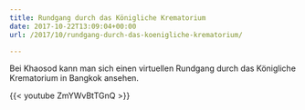 ```yaml
---
title: Rundgang durch das Königliche Krematorium
date: 2017-10-22T13:09:04+00:00
url: /2017/10/rundgang-durch-das-koenigliche-krematorium/

---
```

Bei Khaosod kann man sich einen virtuellen Rundgang durch das Königliche Krematorium in Bangkok ansehen.

{{< youtube ZmYWvBtTGnQ >}}
